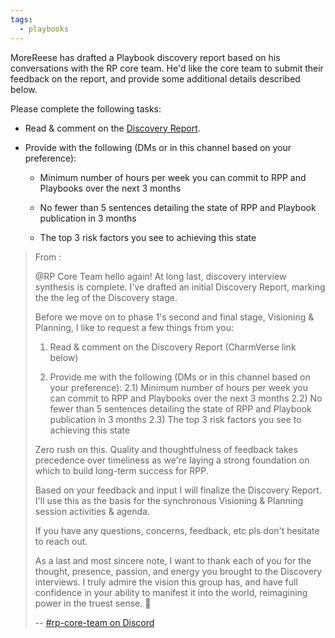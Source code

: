 ```yaml
---
tags:
  - playbooks
---
```


MoreReese has drafted a Playbook discovery report based on his conversations with the RP core team. He'd like the core team to submit their feedback on the report, and provide some additional details described below.

Please complete the following tasks:

- Read & comment on the [Discovery Report](https://app.charmverse.io/superbenefit/discovery-report-draft-9059507599131442).

- Provide  with the following (DMs or in this channel based on your preference): 

  - Minimum number of hours per week you can commit to RPP and Playbooks over the next 3 months 

  - No fewer than 5 sentences detailing the state of RPP and Playbook publication in 3 months 

  - The top 3 risk factors you see to achieving this state

> From :
>
> @RP Core Team hello again! At long last, discovery interview synthesis is complete. I've drafted an initial Discovery Report, marking the the leg of the Discovery stage.
>
> Before we move on to phase 1's second and final stage, Visioning & Planning, I like to request a few things from you:
>
> 1. Read & comment on the Discovery Report (CharmVerse link below)
>
> 2. Provide me with the following (DMs or in this channel based on your preference):
>    2.1) Minimum number of hours per week you can commit to RPP and Playbooks over the next 3 months
>    2.2) No fewer than 5 sentences detailing the state of RPP and Playbook publication in 3 months
>    2.3) The top 3 risk factors you see to achieving this state
>
> Zero rush on this. Quality and thoughtfulness of feedback takes precedence over timeliness as we're laying a strong foundation on which to build long-term success for RPP.
>
> Based on your feedback and input I will finalize the Discovery Report. I'll use this as the basis for the synchronous Visioning & Planning session activities & agenda.
>
> If you have any questions, concerns, feedback, etc pls don't hesitate to reach out.
>
> As a last and most sincere note, I want to thank each of you for the thought, presence, passion, and energy you brought to the Discovery interviews. I truly admire the vision this group has, and have full confidence in your ability to manifest it into the world, reimagining power in the truest sense. 🙏
>
> -- [#rp-core-team on Discord](https://discord.com/channels/874697948838101092/1182281729453596764/1250934149447942235)
